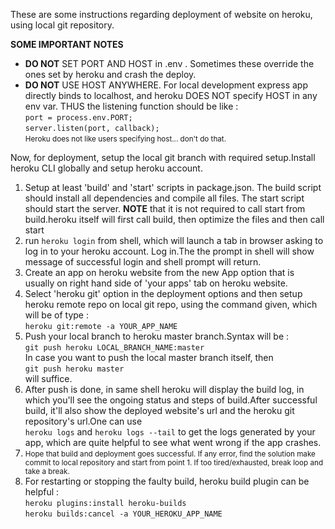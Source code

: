These are some instructions regarding deployment of website on heroku, using local git repository.

<strong> SOME IMPORTANT NOTES </strong>

<ul>
    <li><strong>DO NOT</strong> SET PORT AND HOST in .env . Sometimes these override the ones set by heroku and crash the deploy.</li>
    <li><strong>DO NOT</strong> USE HOST ANYWHERE. For local development express app directly binds to localhost, and heroku DOES NOT specify HOST in any env var. THUS the listening function should be like :<br />
    <code>port = process.env.PORT;</code><br />
    <code>server.listen(port, callback);</code><br />
    <small>Heroku does not like users specifying host... don't do that.</small></li>
</ul>

<p>Now, for deployment, setup the local git branch with required setup.Install heroku CLI globally and setup heroku account.</p>
<ol>
<li>Setup at least 'build' and 'start' scripts in package.json.
The build script should install all dependencies and compile all files. The start script should start the server. <strong>NOTE</strong> that it is not required to call start from build.heroku itself will first call build, then optimize the files and then call start</li>
<li>run <code>heroku login</code> from shell, which will launch a tab in browser asking to log in to your heroku account. Log in.The the prompt in shell will show message of successful login and shell prompt will return.</li>
<li>Create an app on heroku website from the new App option that is usually on right hand side of 'your apps' tab on heroku website.</li>
<li>Select 'heroku git' option in the deployment options and then setup heroku remote repo on local git repo, using the command given, which will be of type :<br />
<code>heroku git:remote -a YOUR_APP_NAME</code><br /></li>
<li>Push your local branch to heroku master branch.Syntax will be :<br />
<code>git push heroku LOCAL_BRANCH_NAME:master</code><br />
In case you want to push the local master branch itself, then<br />
<code>git push heroku master</code><br />
will suffice.
<li>After push is done, in same shell heroku will display the build log, in which you'll see the ongoing status and steps of build.After successful build, it'll also show the deployed website's url and the heroku git repository's url.One can use <br />
<code>heroku logs</code> and <code>heroku logs --tail</code> to get the logs generated by your app, which are quite helpful to see what went wrong if the app crashes.</li>
</li>
<li><small>Hope that build and deployment goes successful. If any error, find the solution make commit to local repository and start from point 1. If too tired/exhausted, break loop and take a break.</small></li>
<li>For restarting or stopping the faulty build, heroku build plugin can be helpful :<br />
<code>heroku plugins:install heroku-builds</code><br />
<code>heroku builds:cancel -a YOUR_HEROKU_APP_NAME</code><br />
</ol>
